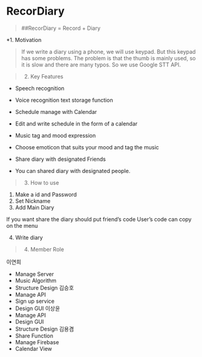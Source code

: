 # RecorDiary
> ##RecorDiary = Record + Diary

*1. Motivation
>If we write a diary using a phone, we will use keypad. But this keypad has some problems. 
>The problem is that the thumb is mainly used, so it is slow and there are many typos. So we use Google STT API.

> 2. Key Features
* Speech recognition
- Voice recognition text storage function
* Schedule manage with Calendar
- Edit and write schedule in the form of a calendar
* Music tag and mood expression
- Choose emoticon that suits your mood and tag the music
* Share diary with designated Friends
- You can shared diary with designated people.

> 3. How to use
1) Make a id and Password
2) Set Nickname
3) Add Main Diary

If you want share the diary should put friend’s code
User’s code can copy on the menu

4) Write diary

> 4. Member Role

이연희
- Manage Server
- Music Algorithm
- Structure Design
김승호
- Manage API
- Sign up service
- Design GUI
이상윤
- Manage API
- Design GUI
- Structure Design
김용겸
- Share Function
- Manage Firebase
- Calendar View
